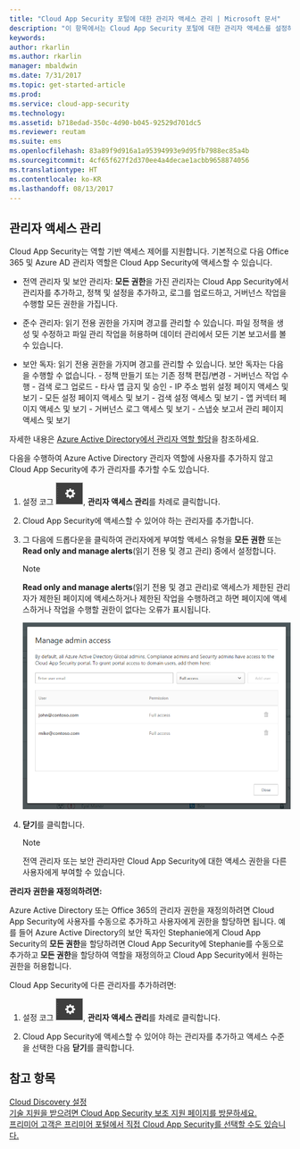 ```yaml
---
title: "Cloud App Security 포털에 대한 관리자 액세스 관리 | Microsoft 문서"
description: "이 항목에서는 Cloud App Security 포털에 대한 관리자 액세스를 설정하는 지침을 제공합니다."
keywords: 
author: rkarlin
ms.author: rkarlin
manager: mbaldwin
ms.date: 7/31/2017
ms.topic: get-started-article
ms.prod: 
ms.service: cloud-app-security
ms.technology: 
ms.assetid: b718edad-350c-4d90-b045-92529d701dc5
ms.reviewer: reutam
ms.suite: ems
ms.openlocfilehash: 83a89f9d916a1a95394993e9d95fb7988ec85a4b
ms.sourcegitcommit: 4cf65f627f2d370ee4a4decae1acbb9658874056
ms.translationtype: HT
ms.contentlocale: ko-KR
ms.lasthandoff: 08/13/2017
---
```

## <a name="managing-admin-access"></a>관리자 액세스 관리

Cloud App Security는 역할 기반 액세스 제어를 지원합니다. 기본적으로 다음 Office 365 및 Azure AD 관리자 역할은 Cloud App Security에 액세스할 수 있습니다.

- 전역 관리자 및 보안 관리자: **모든 권한**을 가진 관리자는 Cloud App Security에서 관리자를 추가하고, 정책 및 설정을 추가하고, 로그를 업로드하고, 거버넌스 작업을 수행할 모든 권한을 가집니다.

- 준수 관리자: 읽기 전용 권한을 가지며 경고를 관리할 수 있습니다. 파일 정책을 생성 및 수정하고 파일 관리 작업을 허용하며 데이터 관리에서 모든 기본 보고서를 볼 수 있습니다. 

- 보안 독자: 읽기 전용 권한을 가지며 경고를 관리할 수 있습니다. 보안 독자는 다음을 수행할 수 없습니다.
      - 정책 만들기 또는 기존 정책 편집/변경 
      - 거버넌스 작업 수행 
      - 검색 로그 업로드
      - 타사 앱 금지 및 승인
      - IP 주소 범위 설정 페이지 액세스 및 보기
      - 모든 설정 페이지 액세스 및 보기 
      - 검색 설정 액세스 및 보기 
      - 앱 커넥터 페이지 액세스 및 보기
      - 거버넌스 로그 액세스 및 보기 
      - 스냅숏 보고서 관리 페이지 액세스 및 보기 

자세한 내용은 [Azure Active Directory에서 관리자 역할 할당](https://docs.microsoft.com/en-us/azure/active-directory/active-directory-assign-admin-roles)을 참조하세요.

다음을 수행하여 Azure Active Directory 관리자 역할에 사용자를 추가하지 않고 Cloud App Security에 추가 관리자를 추가할 수도 있습니다.

1. 설정 코그 ![설정 아이콘](./media/settings-icon.png "설정 아이콘"), **관리자 액세스 관리**를 차례로 클릭합니다. 

2. Cloud App Security에 액세스할 수 있어야 하는 관리자를 추가합니다.
  
      
3. 그 다음에 드롭다운을 클릭하여 관리자에게 부여할 액세스 유형을 **모든 권한** 또는 **Read only and manage alerts**(읽기 전용 및 경고 관리) 중에서 설정합니다.

     >[!NOTE]
      >**Read only and manage alerts**(읽기 전용 및 경고 관리)로 액세스가 제한된 관리자가 제한된 페이지에 액세스하거나 제한된 작업을 수행하려고 하면 페이지에 액세스하거나 작업을 수행할 권한이 없다는 오류가 표시됩니다.

   ![관리자 액세스 관리](./media/manage-admin-access.png "관리자 액세스 관리")  

4. **닫기**를 클릭합니다.  

   >[!NOTE]
    >전역 관리자 또는 보안 관리자만 Cloud App Security에 대한 액세스 권한을 다른 사용자에게 부여할 수 있습니다.
  
**관리자 권한을 재정의하려면:**

Azure Active Directory 또는 Office 365의 관리자 권한을 재정의하려면 Cloud App Security에 사용자를 수동으로 추가하고 사용자에게 권한을 할당하면 됩니다.
예를 들어 Azure Active Directory의 보안 독자인 Stephanie에게 Cloud App Security의 **모든 권한**을 할당하려면 Cloud App Security에 Stephanie를 수동으로 추가하고 **모든 권한**을 할당하여 역할을 재정의하고 Cloud App Security에서 원하는 권한을 허용합니다. 


Cloud App Security에 다른 관리자를 추가하려면:
1. 설정 코그 ![설정 아이콘](./media/settings-icon.png "설정 아이콘"), **관리자 액세스 관리**를 차례로 클릭합니다. 

2. Cloud App Security에 액세스할 수 있어야 하는 관리자를 추가하고 액세스 수준을 선택한 다음 **닫기**를 클릭합니다.



## <a name="see-also"></a>참고 항목  
[Cloud Discovery 설정](set-up-cloud-discovery.md)   
[기술 지원을 받으려면 Cloud App Security 보조 지원 페이지를 방문하세요.](http://support.microsoft.com/oas/default.aspx?prid=16031)   
[프리미어 고객은 프리미어 포털에서 직접 Cloud App Security를 선택할 수도 있습니다.](https://premier.microsoft.com/)  
  
  